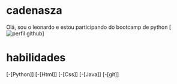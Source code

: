 # cadenasza
Olá, sou o leonardo e estou participando do bootcamp de python
[![perfil github](https://github.com/cadenasza)]

# habilidades
[-[Python]]
[-[Html]]
[-[Css]]
[-[Java]]
[-[git]]